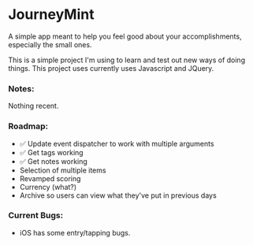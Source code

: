 # JourneyMint

A simple app meant to help you feel good about your accomplishments, especially the small ones.

This is a simple project I'm using to learn and test out new ways of doing things. This project uses currently uses Javascript and JQuery.


### Notes:
Nothing recent.

### Roadmap:
- ✅ Update event dispatcher to work with multiple arguments
- ✅ Get tags working
- ✅ Get notes working
- Selection of multiple items
- Revamped scoring
- Currency (what?)
- Archive so users can view what they've put in previous days
 
### Current Bugs:
- iOS has some entry/tapping bugs.